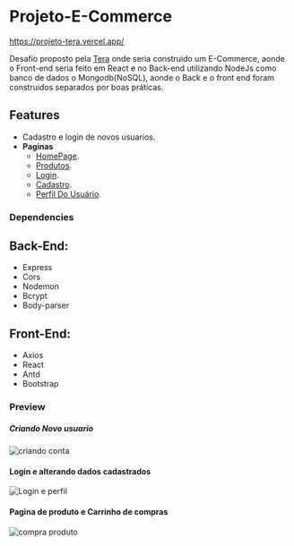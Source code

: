 # Projeto-E-Commerce
 
 
 https://projeto-tera.vercel.app/
 
Desafio proposto pela [Tera](https://somostera.com/)
onde seria construido um E-Commerce, aonde o Front-end seria feito em React e no Back-end utilizando NodeJs como banco de dados o Mongodb(NoSQL), aonde o Back e o front end foram construidos separados por boas práticas.


## Features

* Cadastro e login de novos usuarios.
* **Paginas**
   * [HomePage](#).
   * [Produtos](#).
   * [Login](#).
   * [Cadastro](#).
   * [Perfil Do Usuário](#).
  
### Dependencies
## **Back-End**:

 * Express
 * Cors
 * Nodemon
 * Bcrypt
 * Body-parser

## **Front-End**:
* Axios
* React
* Antd
* Bootstrap


### Preview

##### Criando Novo usuario
![criando conta](https://user-images.githubusercontent.com/79329987/167471207-a6389dd7-2f6b-4003-b01e-b2659f674acc.gif)

#### Login e alterando dados cadastrados
![Login e perfil](https://user-images.githubusercontent.com/79329987/167471073-2e867462-a098-4105-a7c2-925add4cabe2.gif)

#### Pagina de produto e Carrinho de compras
![compra produto](https://user-images.githubusercontent.com/79329987/167471238-5bfbdc56-6f4a-4d63-a18a-1a2bb415b0a6.gif)
